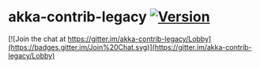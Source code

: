 akka-contrib-legacy [![Version](https://img.shields.io/maven-central/v/pl.newicom/akka-contrib-legacy_2.13.svg?label=version)](http://search.maven.org/#search%7Cga%7C1%7Cg%3Apl.newicom)
========

[![Join the chat at https://gitter.im/akka-contrib-legacy/Lobby](https://badges.gitter.im/Join%20Chat.svg)](https://gitter.im/akka-contrib-legacy/Lobby)

